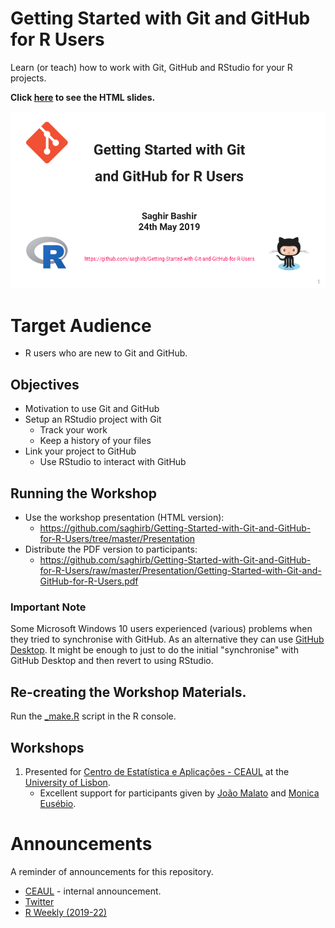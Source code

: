 # Getting Started with Git and GitHub for R Users

Learn (or teach) how to work with Git, GitHub and RStudio for your R projects.

**Click [here](https://saghirb.github.io/shared/Getting-Started-with-Git-and-GitHub-for-R-Users.html) 
to see the HTML slides.**

![Title Slide](Presentation/images/Git-GitHub-R-Title-Slide.png)

# Target Audience

+ R users who are new to Git and GitHub.

## Objectives

+ Motivation to use Git and GitHub
+ Setup an RStudio project with Git
    + Track your work
    + Keep a history of your files
+ Link your project to GitHub
    + Use RStudio to interact with GitHub

## Running the Workshop 

- Use the workshop presentation (HTML version):
    + https://github.com/saghirb/Getting-Started-with-Git-and-GitHub-for-R-Users/tree/master/Presentation
- Distribute the PDF version to participants:
    + https://github.com/saghirb/Getting-Started-with-Git-and-GitHub-for-R-Users/raw/master/Presentation/Getting-Started-with-Git-and-GitHub-for-R-Users.pdf

### Important Note

Some Microsoft Windows 10 users experienced (various) problems when they tried to synchronise
with GitHub. As an alternative they can use [GitHub Desktop](https://desktop.github.com/).
It might be enough to just to do the initial "synchronise" with GitHub Desktop and
then revert to using RStudio.

## Re-creating the Workshop Materials.

Run the [_make.R](https://github.com/saghirb/Getting-Started-with-Git-and-GitHub-for-R-Users/blob/master/_make.R) 
script in the R console.

## Workshops

1. Presented for [Centro de Estatística e Aplicações - CEAUL](http://ceaul.org/) at 
the [University of Lisbon](https://ciencias.ulisboa.pt/en). 
    + Excellent support for participants given by [João Malato](https://github.com/jtmalato) 
    and [Monica Eusébio](https://github.com/meusebio).


# Announcements

A reminder of announcements for this repository.

- [CEAUL](http://ceaul.org/) - internal announcement.
- [Twitter](https://twitter.com/ilustat/status/1132344138001727488)
- [R Weekly (2019-22)](https://rweekly.org/2019-22.html#Resources)

